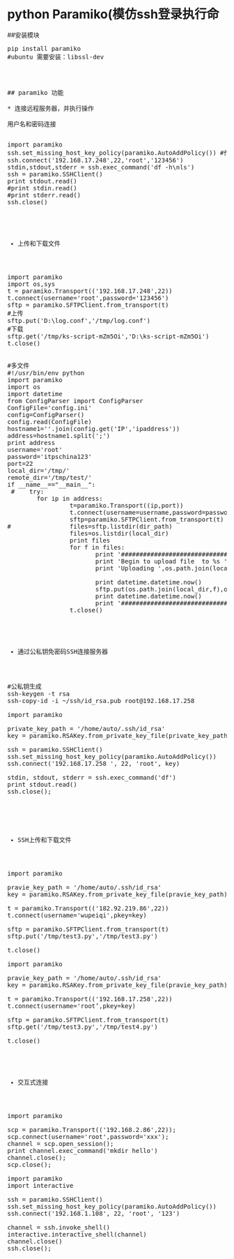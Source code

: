 # python Paramiko(模仿ssh登录执行命

##安装模块

<pre>
pip install paramiko
#ubuntu 需要安装：libssl-dev 
<pre>



## paramiko 功能

* 连接远程服务器，并执行操作

用户名和密码连接

<pre>
import paramiko
ssh.set_missing_host_key_policy(paramiko.AutoAddPolicy()) #作用是允许连接不在know_hosts文件中的主机
ssh.connect('192.168.17.248',22,'root','123456')
stdin,stdout,stderr = ssh.exec_command('df -h\nls')
ssh = paramiko.SSHClient()
print stdout.read()
#print stdin.read()
#print stderr.read()
ssh.close()
</pre>

* 上传和下载文件

<pre>
import paramiko
import os,sys
t = paramiko.Transport(('192.168.17.248',22))
t.connect(username='root',password='123456')
sftp = paramiko.SFTPClient.from_transport(t)
#上传
sftp.put('D:\log.conf','/tmp/log.conf')
#下载
sftp.get('/tmp/ks-script-mZm5Oi','D:\ks-script-mZm5Oi')
t.close()


#多文件
#!/usr/bin/env python
import paramiko
import os
import datetime
from ConfigParser import ConfigParser
ConfigFile='config.ini'
config=ConfigParser()
config.read(ConfigFile)
hostname1=''.join(config.get('IP','ipaddress'))
address=hostname1.split(';')
print address
username='root'
password='itpschina123'
port=22
local_dir='/tmp/'
remote_dir='/tmp/test/'
if __name__=="__main__":
 #    try:
        for ip in address:
                 t=paramiko.Transport((ip,port))
                 t.connect(username=username,password=password)
                 sftp=paramiko.SFTPClient.from_transport(t)
#                files=sftp.listdir(dir_path)
                 files=os.listdir(local_dir)
                 print files
                 for f in files:
                        print '####################################################'
                        print 'Begin to upload file  to %s ' % ip
                        print 'Uploading ',os.path.join(local_dir,f)

                        print datetime.datetime.now()
                        sftp.put(os.path.join(local_dir,f),os.path.join(remote_dir,f))
                        print datetime.datetime.now()
                        print '####################################################'
                 t.close()
</pre>

* 通过公私钥免密码SSH连接服务器

<pre>
#公私钥生成
ssh-keygen -t rsa
ssh-copy-id -i ~/ssh/id_rsa.pub root@192.168.17.258

import paramiko

private_key_path = '/home/auto/.ssh/id_rsa'
key = paramiko.RSAKey.from_private_key_file(private_key_path)

ssh = paramiko.SSHClient()
ssh.set_missing_host_key_policy(paramiko.AutoAddPolicy())
ssh.connect('192.168.17.258 ', 22, 'root', key)

stdin, stdout, stderr = ssh.exec_command('df')
print stdout.read()
ssh.close();

</pre>

* SSH上传和下载文件

<pre>
import paramiko

pravie_key_path = '/home/auto/.ssh/id_rsa'
key = paramiko.RSAKey.from_private_key_file(pravie_key_path)

t = paramiko.Transport(('182.92.219.86',22))
t.connect(username='wupeiqi',pkey=key)

sftp = paramiko.SFTPClient.from_transport(t)
sftp.put('/tmp/test3.py','/tmp/test3.py') 

t.close()

import paramiko

pravie_key_path = '/home/auto/.ssh/id_rsa'
key = paramiko.RSAKey.from_private_key_file(pravie_key_path)

t = paramiko.Transport(('192.168.17.258',22))
t.connect(username='root’,pkey=key)

sftp = paramiko.SFTPClient.from_transport(t)
sftp.get('/tmp/test3.py','/tmp/test4.py') 

t.close()
</pre>

* 交互式连接

<pre>
import paramiko

scp = paramiko.Transport(('192.168.2.86',22));
scp.connect(username='root',password='xxx');
channel = scp.open_session();
print channel.exec_command('mkdir hello')
channel.close();
scp.close();

import paramiko
import interactive

ssh = paramiko.SSHClient()
ssh.set_missing_host_key_policy(paramiko.AutoAddPolicy())
ssh.connect('192.168.1.108', 22, 'root', '123')

channel = ssh.invoke_shell()
interactive.interactive_shell(channel)
channel.close()
ssh.close();
</pre>